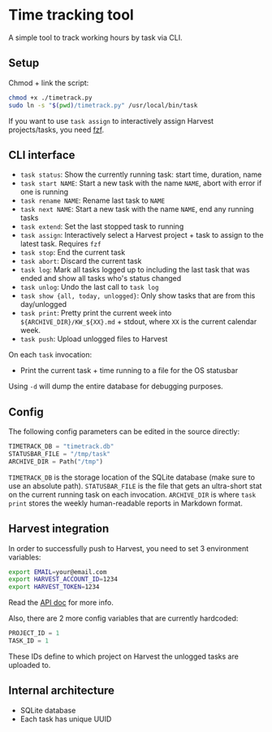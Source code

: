 # Time tracking tool

A simple tool to track working hours by task via CLI.

## Setup 

Chmod + link the script:

```bash
chmod +x ./timetrack.py
sudo ln -s "$(pwd)/timetrack.py" /usr/local/bin/task
```

If you want to use `task assign` to interactively assign Harvest projects/tasks, you need [fzf](https://github.com/junegunn/fzf).

## CLI interface

- `task status`: Show the currently running task: start time, duration, name
- `task start NAME`: Start a new task with the name `NAME`, abort with error if one is running
- `task rename NAME`: Rename last task to `NAME`
- `task next NAME`: Start a new task with the name `NAME`, end any running tasks
- `task extend`: Set the last stopped task to running
- `task assign`: Interactively select a Harvest project + task to assign to the latest task. Requires `fzf`
- `task stop`: End the current task
- `task abort`: Discard the current task
- `task log`: Mark all tasks logged up to including the last task that was ended and show all tasks who's status changed
- `task unlog`: Undo the last call to `task log`
- `task show {all, today, unlogged}`: Only show tasks that are from this day/unlogged
- `task print`: Pretty print the current week into `${ARCHIVE_DIR}/KW_${XX}.md` + stdout, where `XX` is the current calendar week.
- `task push`: Upload unlogged files to Harvest

On each `task` invocation: 
- Print the current task + time running to a file for the OS statusbar

Using `-d` will dump the entire database for debugging purposes.

## Config

The following config parameters can be edited in the source directly:
```python
TIMETRACK_DB = "timetrack.db"
STATUSBAR_FILE = "/tmp/task"
ARCHIVE_DIR = Path("/tmp")
```

`TIMETRACK_DB` is the storage location of the SQLite database (make sure to use an absolute path). 
`STATUSBAR_FILE` is the file that gets an ultra-short stat on the current running task on each invocation. 
`ARCHIVE_DIR` is where `task print` stores the weekly human-readable reports in Markdown format.

## Harvest integration

In order to successfully push to Harvest, you need to set 3 environment variables:
```bash
export EMAIL=your@email.com
export HARVEST_ACCOUNT_ID=1234
export HARVEST_TOKEN=1234
```
Read the [API doc](https://help.getharvest.com/api-v2/) for more info.

Also, there are 2 more config variables that are currently hardcoded:
```python
PROJECT_ID = 1
TASK_ID = 1
```
These IDs define to which project on Harvest the unlogged tasks are uploaded to.

## Internal architecture

- SQLite database
- Each task has unique UUID
